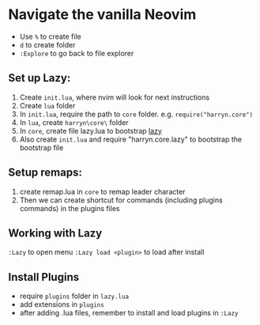 # Navigate the vanilla Neovim
- Use `%` to create file
- `d` to create folder
- `:Explore` to go back to file explorer

## Set up Lazy:
1. Create `init.lua`, where nvim will look for next instructions
2. Create `lua` folder
3. In `init.lua`, require the path to `core` folder. e.g. `require("harryn.core")`
4. In `lua`, create `harryn\core\` folder
5. In `core`, create file lazy.lua to bootstrap [lazy](https://github.com/folke/lazy.nvim)
6. Also create `init.lua` and require "harryn.core.lazy" to bootstrap the bootstrap file

## Setup remaps:
1. create remap.lua in `core` to remap leader character
2. Then we can create shortcut for commands (including plugins commands) in the plugins files

## Working with Lazy
`:Lazy` to open menu
`:Lazy load <plugin>` to load after install

## Install Plugins

- require `plugins` folder in `lazy.lua`
- add extensions in `plugins`
- after adding .lua files, remember to install and load plugins in `:Lazy`

